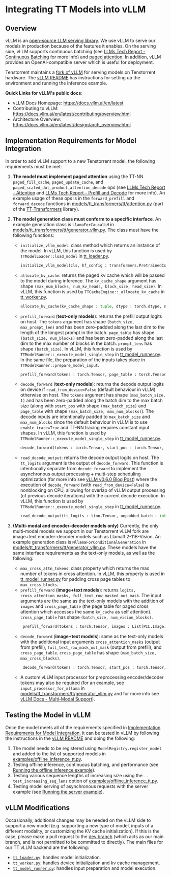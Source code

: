 # Integrating TT Models into vLLM

## Overview
vLLM is an [open-source LLM serving library](https://github.com/vllm-project/vllm). We use vLLM to serve our models in production because of the features it enables. On the serving side, vLLM supports continuous batching (see [LLMs Tech Report - Continuous Batching](./llms.md#34-continuous-batching) for more info) and [paged attention](https://arxiv.org/pdf/2309.06180). In addition, vLLM provides an OpenAI-compatible server which is useful for deployment.

Tenstorrent maintains a [fork of vLLM](https://github.com/tenstorrent/vllm/tree/dev) for serving models on Tenstorrent hardware. The [vLLM README](https://github.com/tenstorrent/vllm/tree/dev/tt_metal/README.md) has instructions for setting up the environment and running the inference example.

**Quick Links for vLLM's public docs**:
- vLLM Docs Homepage: https://docs.vllm.ai/en/latest
- Contributing to vLLM: https://docs.vllm.ai/en/latest/contributing/overview.html
- Architecture Overview: https://docs.vllm.ai/en/latest/design/arch_overview.html

## Implementation Requirements for Model Integration
In order to add vLLM support to a new Tenstorrent model, the following requirements must be met:

1. **The model must implement paged attention** using the TT-NN `paged_fill_cache`, `paged_update_cache`, and `paged_scaled_dot_product_attention_decode` ops (see [LLMs Tech Report - Attention](./llms.md#24-attention) and [LLMs Tech Report - Prefill and Decode](./llms.md#32-prefill-and-decode) for more info). An example usage of these ops is in the `forward_prefill` and `forward_decode` functions in [models/tt_transformers/tt/attention.py](https://github.com/tenstorrent/tt-metal/blob/main/models/tt_transformers/tt/attention.py) (part of the [TT-Transformers](https://github.com/tenstorrent/tt-metal/tree/main/models/tt_transformers) library).

2. **The model generation class must conform to a specific interface**. An example generation class is `LlamaForCausalLM` in [models/tt_transformers/tt/generator_vllm.py](https://github.com/tenstorrent/tt-metal/blob/main/models/tt_transformers/tt/generator_vllm.py). The class must have the following functions:
    - `initialize_vllm_model`: class method which returns an instance of the model. In vLLM, this function is used by `TTModelLoader::load_model` in [tt_loader.py](https://github.com/tenstorrent/vllm/blob/dev/vllm/model_executor/model_loader/tt_loader.py).
      ```python
      initialize_vllm_model(cls, hf_config : transformers.PretrainedConfig, mesh_device : ttnn.MeshDevice, max_batch_size : int)
      ```
    - `allocate_kv_cache`: returns the paged kv cache which will be passed to the model during inference. The `kv_cache_shape` argument has shape `(max_num_blocks, num_kv_heads, block_size, head_size)`. In vLLM, this function is used by `TTCacheEngine::_allocate_kv_cache` in [tt_worker.py](https://github.com/tenstorrent/vllm/blob/dev/vllm/worker/tt_worker.py).
      ```python
      allocate_kv_cache(kv_cache_shape : tuple, dtype : torch.dtype, num_layers : int, mesh_device : ttnn.MeshDevice)
      ```
    - `prefill_forward` (**text-only models**): returns the prefill output logits on host. The `tokens` argument has shape `(batch_size, max_prompt_len)` and has been zero-padded along the last dim to the length of the longest prompt in the batch. `page_table` has shape `(batch_size, num_blocks)` and has been zero-padded along the last dim to the max number of blocks in the batch. `prompt_lens` has shape `(batch_size)`. In vLLM, this function is used by `TTModelRunner::_execute_model_single_step` in [tt_model_runner.py](https://github.com/tenstorrent/vllm/blob/dev/vllm/worker/tt_model_runner.py). In the same file, the preparation of the inputs takes place in `TTModelRunner::prepare_model_input`.
      ```python
      prefill_forward(tokens : torch.Tensor, page_table : torch.Tensor, kv_cache : list, prompt_lens : torch.Tensor)
      ```
    - `decode_forward` (**text-only models**): returns the decode output logits on device if `read_from_device=False` (default behaviour in vLLM) otherwise on host. The `tokens` argument has shape `(max_batch_size, 1)` and has been zero-padded along the batch dim to the max batch size (along with `start_pos` with shape `(max_batch_size)` and `page_table` with shape `(max_batch_size, max_num_blocks)`). The decode inputs are intentionally padded to `max_batch_size` and `max_num_blocks` since the default behaviour in vLLM is to use `enable_trace=True` and TT-NN tracing requires constant input shapes. In vLLM, this function is used by `TTModelRunner::_execute_model_single_step` in [tt_model_runner.py](https://github.com/tenstorrent/vllm/blob/dev/vllm/worker/tt_model_runner.py).
      ```python
      decode_forward(tokens : torch.Tensor, start_pos : torch.Tensor, page_table : torch.Tensor, kv_cache : list, enable_trace : bool, read_from_device : bool)
      ```
    - `read_decode_output`: returns the decode output logits on host. The `tt_logits` argument is the output of `decode_forward`. This function is intentionally separate from `decode_forward` to implement the asynchronous output processing + multi-step scheduling optimization (for more info see [vLLM v0.6.0 Blog Post](https://blog.vllm.ai/2024/09/05/perf-update.html)) where the execution of `decode_forward` (with `read_from_device=False`) is nonblocking on CPU, allowing for overlap of vLLM output processing (of previous decode iterations) with the current decode execution. In vLLM, this function is used by `TTModelRunner::_execute_model_single_step` in [tt_model_runner.py](https://github.com/tenstorrent/vllm/blob/dev/vllm/worker/tt_model_runner.py).
      ```python
      read_decode_output(tt_logits : ttnn.Tensor, unpadded_batch : int)
      ```
3. **(Multi-modal and encoder-decoder models only)** Currently, the only multi-modal models we support in our Tenstorrent vLLM fork are image+text encoder-decoder models such as Llama3.2-11B-Vision. An example generation class is `MllamaForConditionalGeneration` in [models/tt_transformers/tt/generator_vllm.py](https://github.com/tenstorrent/tt-metal/blob/main/models/tt_transformers/tt/generator_vllm.py). These models have the same interface requirements as the text-only models, as well as the following:
   - `max_cross_attn_tokens`: class property which returns the max number of tokens in cross attention. In vLLM, this property is used in [tt_model_runner.py](https://github.com/tenstorrent/vllm/blob/dev/vllm/worker/tt_model_runner.py) for padding cross page tables to `max_cross_blocks`.
   - `prefill_forward` (**image+text models**): returns `logits, cross_attention_masks, full_text_row_masked_out_mask`. The input arguments are the same as the text-only models with the addition of `images` and `cross_page_table` (the page table for paged cross attention which accesses the same `kv_cache` as self attention). `cross_page_table` has shape `(batch_size, num_vision_blocks)`.
     ```python
      prefill_forward(tokens : torch.Tensor, images : List[PIL.Image.Image], page_table : torch.Tensor, kv_cache : list, prompt_lens : torch.Tensor, cross_page_table: torch.Tensor)
      ```
   - `decode_forward` (**image+text models**): same as the text-only models with the additional input arguments `cross_attention_masks` (output from prefill), `full_text_row_mask_out_mask` (output from prefill), and `cross_page_table`. `cross_page_table` has shape `(max_batch_size, max_cross_blocks)`.
     ```python
      decode_forward(tokens : torch.Tensor, start_pos : torch.Tensor, cross_attention_masks : list, full_text_row_masked_out_mask : list, page_table : torch.Tensor, kv_cache : list, cross_page_table : torch.Tensor, enable_trace : bool, read_from_device : bool)
      ```
   - A custom vLLM input processor for preprocessing encoder/decoder tokens may also be required (for an example, see `input_processor_for_mllama` in [models/tt_transformers/tt/generator_vllm.py](https://github.com/tenstorrent/tt-metal/blob/main/models/tt_transformers/tt/generator_vllm.py) and for more info see [vLLM Docs - Multi-Modal Support](https://docs.vllm.ai/en/latest/contributing/model/multimodal.html)).

## Testing the Model in vLLM
Once the model meets all of the requirements specified in [Implementation Requirements for Model Integration](#implementation-requirements-for-model-integration), it can be tested in vLLM by following the instructions in the [vLLM README](https://github.com/tenstorrent/vllm/tree/dev/tt_metal/README.md) and doing the following: 
1. The model needs to be registered using `ModelRegistry.register_model` and added to the list of supported models in [examples/offline_inference_tt.py](https://github.com/tenstorrent/vllm/blob/dev/examples/offline_inference_tt.py).
2. Testing offline inference, continuous batching, and performance (see [Running the offline inference example](https://github.com/tenstorrent/vllm/blob/dev/tt_metal/README.md#running-the-offline-inference-example)).
3. Testing various sequence lengths of increasing size using the `--test_increasing_seq_lens` option of [examples/offline_inference_tt.py](https://github.com/tenstorrent/vllm/blob/dev/examples/offline_inference_tt.py).
4. Testing model serving of asynchronous requests with the server example (see [Running the server example](https://github.com/tenstorrent/vllm/blob/dev/tt_metal/README.md#running-the-server-example)).

## vLLM Modifications
Occasionally, additional changes may be needed on the vLLM side to support a new model (e.g. supporting a new type of model, inputs of a different modality, or customizing the KV cache initialization). If this is the case, please make a pull request to the [dev branch](https://github.com/tenstorrent/vllm/tree/dev) (which acts as our main branch, and is not permitted to be committed to directly). The main files for our TT vLLM backend are the following:
- [`tt_loader.py`](https://github.com/tenstorrent/vllm/blob/dev/vllm/model_executor/model_loader/tt_loader.py): handles model initialization.
- [`tt_worker.py`](https://github.com/tenstorrent/vllm/blob/dev/vllm/worker/tt_worker.py): handles device initialization and kv cache management.
- [`tt_model_runner.py`](https://github.com/tenstorrent/vllm/blob/dev/vllm/worker/tt_model_runner.py): handles input preparation and model execution.
